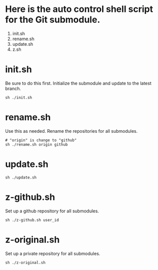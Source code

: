 Here is the auto control shell script for the Git submodule.
===

 1. init.sh
 2. rename.sh
 3. update.sh
 4. z.sh

# init.sh

 Be sure to do this first.
 Initialize the submodule and update to the latest branch.

```
sh ./init.sh
```

# rename.sh

 Use this as needed.
 Rename the repositories for all submodules.

```
# "origin" is change to "github"
sh ./rename.sh origin github
```

# update.sh

```
sh ./update.sh
```

# z-github.sh

 Set up a github repository for all submodules.

```
sh ./z-github.sh user_id
```

# z-original.sh

 Set up a private repository for all submodules.

```
sh ./z-original.sh
```
